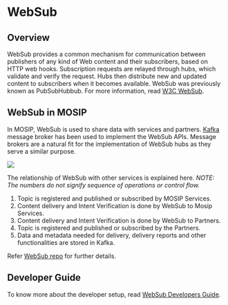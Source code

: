 # WebSub

## Overview

WebSub provides a common mechanism for communication between publishers of any kind of Web content and their subscribers, based on HTTP web hooks. Subscription requests are relayed through hubs, which validate and verify the request. Hubs then distribute new and updated content to subscribers when it becomes available. WebSub was previously known as PubSubHubbub. For more information, read [W3C WebSub](https://www.w3.org/TR/websub/).

## WebSub in MOSIP

In MOSIP, WebSub is used to share data with services and partners. [Kafka](https://kafka.apache.org/) message broker has been used to implement the WebSub APIs. Message brokers are a natural fit for the implementation of WebSub hubs as they serve a similar purpose.

![](../../../.gitbook/assets/websub.png)

The relationship of WebSub with other services is explained here. _NOTE: The numbers do not signify sequence of operations or control flow._

1. Topic is registered and published or subscribed by MOSIP Services.
2. Content delivery and Intent Verification is done by WebSub to Mosip Services.
3. Content delivery and Intent Verification is done by WebSub to Partners.
4. Topic is registered and published or subscribed by the Partners.
5. Data and metadata needed for delivery, delivery reports and other functionalities are stored in Kafka.

Refer [WebSub repo](https://github.com/mosip/websub/tree/release-1.2.0) for further details.

## Developer Guide

To know more about the developer setup, read [WebSub Developers Guide](https://docs.mosip.io/1.2.0/modules/websub/websub-developer-guide).

